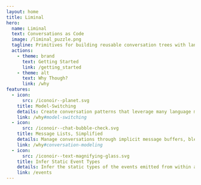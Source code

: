 ```yaml
---
layout: home
title: Liminal
hero:
  name: Liminal
  text: Conversations as Code
  image: /liminal_puzzle.png
  tagline: Primitives for building reusable conversation trees with language models using TypeScript iterators.
  actions:
    - theme: brand
      text: Getting Started
      link: /getting_started
    - theme: alt
      text: Why Though?
      link: /why
features:
  - icon:
      src: /iconoir--planet.svg
    title: Model-Switching
    details: Create conversation patterns that leverage many language models in tandem.
    link: /why#model-switching
  - icon:
      src: /iconoir--chat-bubble-check.svg
    title: Message Lists, Simplified
    details: Manage conversations through implicit message buffers, blended into function control flow.
    link: /why#conversation-modeling
  - icon:
      src: /iconoir--text-magnifying-glass.svg
    title: Infer Static Event Types
    details: Infer the static types of the events emitted from within a strand and its descendants.
    link: /events
---
```


<br />
<br />
